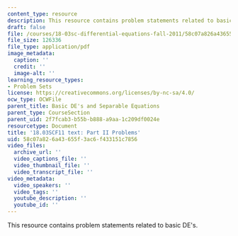 ```yaml
---
content_type: resource
description: This resource contains problem statements related to basic DE's.
draft: false
file: /courses/18-03sc-differential-equations-fall-2011/58c07a826a43655f3ac6f433151c7856_MIT18_03SCF11_ps1_II_s1q.pdf
file_size: 126336
file_type: application/pdf
image_metadata:
  caption: ''
  credit: ''
  image-alt: ''
learning_resource_types:
- Problem Sets
license: https://creativecommons.org/licenses/by-nc-sa/4.0/
ocw_type: OCWFile
parent_title: Basic DE's and Separable Equations
parent_type: CourseSection
parent_uid: 2f7fcab3-b55b-b888-a9aa-1c209df0024e
resourcetype: Document
title: '18.03SCF11 text: Part II Problems'
uid: 58c07a82-6a43-655f-3ac6-f433151c7856
video_files:
  archive_url: ''
  video_captions_file: ''
  video_thumbnail_file: ''
  video_transcript_file: ''
video_metadata:
  video_speakers: ''
  video_tags: ''
  youtube_description: ''
  youtube_id: ''
---
```

This resource contains problem statements related to basic DE's.